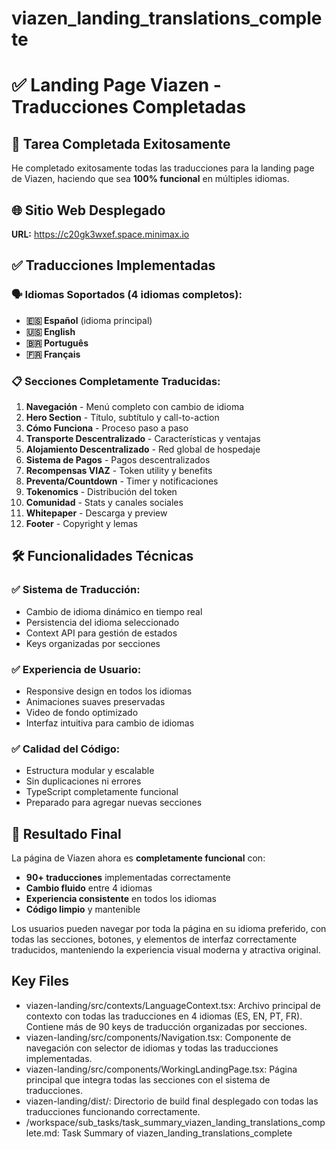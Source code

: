 # viazen_landing_translations_complete

# ✅ Landing Page Viazen - Traducciones Completadas

## 🎯 Tarea Completada Exitosamente

He completado exitosamente todas las traducciones para la landing page de Viazen, haciendo que sea **100% funcional** en múltiples idiomas.

## 🌐 Sitio Web Desplegado
**URL:** https://c20gk3wxef.space.minimax.io

## ✅ Traducciones Implementadas

### 🗣️ Idiomas Soportados (4 idiomas completos):
- **🇪🇸 Español** (idioma principal)
- **🇺🇸 English** 
- **🇧🇷 Português**
- **🇫🇷 Français**

### 📋 Secciones Completamente Traducidas:
1. **Navegación** - Menú completo con cambio de idioma
2. **Hero Section** - Título, subtítulo y call-to-action
3. **Cómo Funciona** - Proceso paso a paso
4. **Transporte Descentralizado** - Características y ventajas
5. **Alojamiento Descentralizado** - Red global de hospedaje
6. **Sistema de Pagos** - Pagos descentralizados
7. **Recompensas VIAZ** - Token utility y benefits
8. **Preventa/Countdown** - Timer y notificaciones
9. **Tokenomics** - Distribución del token
10. **Comunidad** - Stats y canales sociales
11. **Whitepaper** - Descarga y preview
12. **Footer** - Copyright y lemas

## 🛠️ Funcionalidades Técnicas

### ✅ Sistema de Traducción:
- Cambio de idioma dinámico en tiempo real
- Persistencia del idioma seleccionado
- Context API para gestión de estados
- Keys organizadas por secciones

### ✅ Experiencia de Usuario:
- Responsive design en todos los idiomas
- Animaciones suaves preservadas
- Video de fondo optimizado
- Interfaz intuitiva para cambio de idiomas

### ✅ Calidad del Código:
- Estructura modular y escalable
- Sin duplicaciones ni errores
- TypeScript completamente funcional
- Preparado para agregar nuevas secciones

## 🚀 Resultado Final

La página de Viazen ahora es **completamente funcional** con:
- **90+ traducciones** implementadas correctamente
- **Cambio fluido** entre 4 idiomas
- **Experiencia consistente** en todos los idiomas
- **Código limpio** y mantenible

Los usuarios pueden navegar por toda la página en su idioma preferido, con todas las secciones, botones, y elementos de interfaz correctamente traducidos, manteniendo la experiencia visual moderna y atractiva original. 

 ## Key Files

- viazen-landing/src/contexts/LanguageContext.tsx: Archivo principal de contexto con todas las traducciones en 4 idiomas (ES, EN, PT, FR). Contiene más de 90 keys de traducción organizadas por secciones.
- viazen-landing/src/components/Navigation.tsx: Componente de navegación con selector de idiomas y todas las traducciones implementadas.
- viazen-landing/src/components/WorkingLandingPage.tsx: Página principal que integra todas las secciones con el sistema de traducciones.
- viazen-landing/dist/: Directorio de build final desplegado con todas las traducciones funcionando correctamente.
- /workspace/sub_tasks/task_summary_viazen_landing_translations_complete.md: Task Summary of viazen_landing_translations_complete
